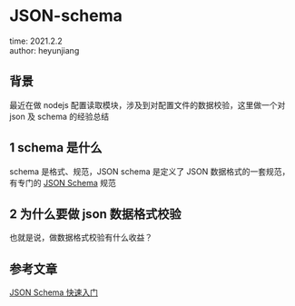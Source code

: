 # JSON-schema

time: 2021.2.2  
author: heyunjiang

## 背景

最近在做 nodejs 配置读取模块，涉及到对配置文件的数据校验，这里做一个对 json 及 schema 的经验总结

## 1 schema 是什么

schema 是格式、规范，JSON schema 是定义了 JSON 数据格式的一套规范，有专门的 [JSON Schema](http://json-schema.org/) 规范

## 2 为什么要做 json 数据格式校验

也就是说，做数据格式校验有什么收益？

## 参考文章

[JSON Schema 快速入门](https://juejin.cn/post/6844903458097594381#heading-12)
